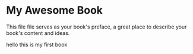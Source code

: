 # My Awesome Book

This file file serves as your book's preface, a great place to describe your book's content and ideas.



hello this is my first book


